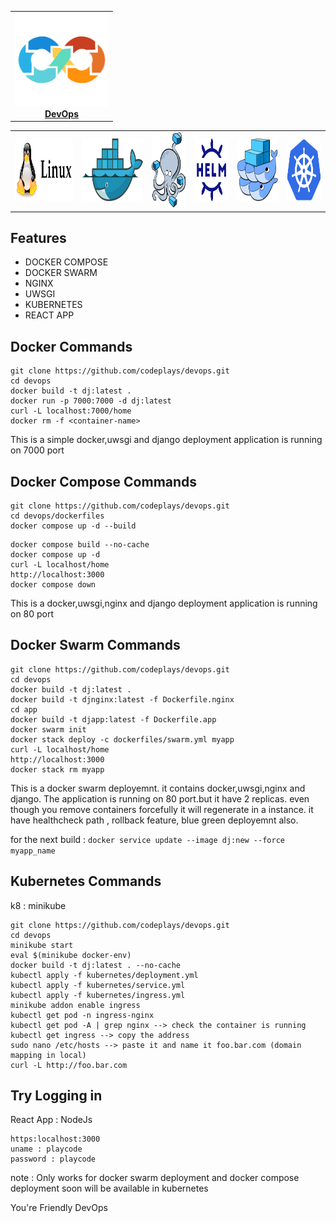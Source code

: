 <center>
<table>
  <tr>
    <td align="center"><a href="README.md"><img src="images/devops.png" width="150px;" height="150px;" alt="DevOps" /><br /><b>DevOps</b></a></td>
  </tr>
</table>
</center>

<table>
  <tr>
    <td align="left"><a href="README.md"><img src="images/linux.png" width="170px;" height="100px;" alt="linux" /><br /><b></b></a></td>
    <td align="left"><a href="README.md"><img src="images/docker.png" width="180px;" height="100px;" alt="docker" /><br /><b></b></a></td>
    <td align="left"><a href="README.md"><img src="images/docker-compose.png" width="100px;" height="120px;" alt="compose" /><br/><b></b></td>
    <td align="left"><a href="README.md"><img src="images/helm.png" width="100px;" height="100px;" alt="helm" /><br /><b></b></a>
    <td align="left"><a href="README.md"><img src="images/swarm.png" width="120px;" height="100px;" alt="DOCKER SWARM" /><br /><b></b></a></td>
    <td align="left"><a href="README.md"><img src="images/kubernetes.png" width="100px;" height="100px;" alt="KUBERNETES" /><br /><b></b></a></td>
  </tr>
</table>

## Features
- DOCKER COMPOSE 
- DOCKER SWARM 
- NGINX 
- UWSGI
- KUBERNETES
- REACT APP

## Docker Commands

```
git clone https://github.com/codeplays/devops.git
cd devops
docker build -t dj:latest .
docker run -p 7000:7000 -d dj:latest
curl -L localhost:7000/home
docker rm -f <container-name> 
```
This is a simple docker,uwsgi and django deployment application is running on 7000 port


## Docker Compose Commands

```
git clone https://github.com/codeplays/devops.git
cd devops/dockerfiles
docker compose up -d --build
```

```
docker compose build --no-cache
docker compose up -d
curl -L localhost/home
http://localhost:3000
docker compose down
```

This is a docker,uwsgi,nginx and django deployment application is running on 80 port

## Docker Swarm Commands

```
git clone https://github.com/codeplays/devops.git
cd devops
docker build -t dj:latest .
docker build -t djnginx:latest -f Dockerfile.nginx
cd app
docker build -t djapp:latest -f Dockerfile.app
docker swarm init
docker stack deploy -c dockerfiles/swarm.yml myapp
curl -L localhost/home
http://localhost:3000
docker stack rm myapp
```
This is a docker swarm deployemnt. it contains docker,uwsgi,nginx and django. The application is running on 80 port.but it have 2 replicas. even though you remove containers forcefully it will regenerate in a instance. it have healthcheck path , rollback feature, blue green deployemnt also.

for the next build : 
```docker service update --image dj:new --force myapp_name```

## Kubernetes Commands

k8 : minikube

```
git clone https://github.com/codeplays/devops.git
cd devops
minikube start
eval $(minikube docker-env)
docker build -t dj:latest . --no-cache
kubectl apply -f kubernetes/deployment.yml
kubectl apply -f kubernetes/service.yml
kubectl apply -f kubernetes/ingress.yml
minikube addon enable ingress
kubectl get pod -n ingress-nginx
kubectl get pod -A | grep nginx --> check the container is running
kubectl get ingress --> copy the address
sudo nano /etc/hosts --> paste it and name it foo.bar.com (domain mapping in local)
curl -L http://foo.bar.com
```

## Try Logging in 

React App : NodeJs

```
https:localhost:3000
uname : playcode
password : playcode
```
note : Only works for docker swarm deployment and docker compose deployment
soon will be available in kubernetes

You're Friendly DevOps
